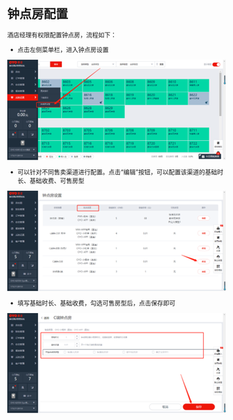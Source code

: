# 钟点房配置

酒店经理有权限配置钟点房，流程如下：

* 点击左侧菜单栏，进入钟点房设置

![](../../.gitbook/assets/image%20%28808%29.png)

* 可以针对不同售卖渠道进行配置。点击“编辑”按钮，可以配置该渠道的基础时长、基础收费、可售房型

![](../../.gitbook/assets/image%20%28137%29.png)

* 填写基础时长、基础收费，勾选可售房型后，点击保存即可

![](../../.gitbook/assets/image%20%28209%29.png)

